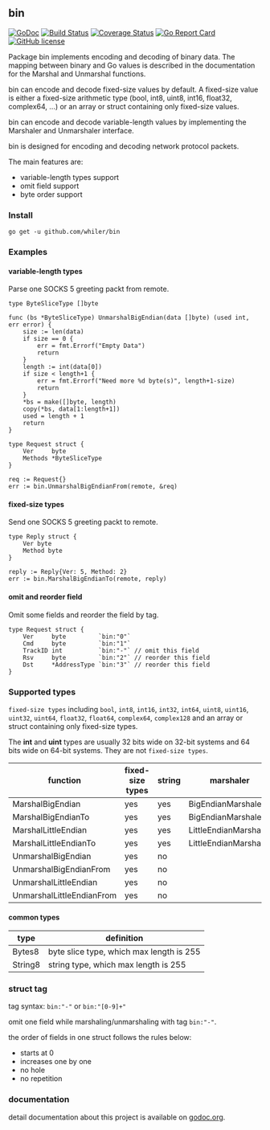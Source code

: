 ## bin ##
[![GoDoc](https://godoc.org/github.com/whiler/bin?status.svg)](https://godoc.org/github.com/whiler/bin) [![Build Status](https://travis-ci.org/whiler/bin.svg?branch=master)](https://travis-ci.org/whiler/bin) [![Coverage Status](https://coveralls.io/repos/github/whiler/bin/badge.svg)](https://coveralls.io/github/whiler/bin) [![Go Report Card](https://goreportcard.com/badge/whiler/bin)](https://goreportcard.com/report/whiler/bin) [![GitHub license](https://img.shields.io/github/license/whiler/bin.svg)](https://github.com/whiler/bin/blob/master/LICENSE)

Package bin implements encoding and decoding of binary data.
The mapping between binary and Go values is described in the documentation for the Marshal and Unmarshal functions.

bin can encode and decode fixed-size values by default.
A fixed-size value is either a fixed-size arithmetic type (bool, int8, uint8, int16, float32, complex64, ...) or an array or struct containing only fixed-size values.

bin can encode and decode variable-length values by implementing the Marshaler and Unmarshaler interface.

bin is designed for encoding and decoding network protocol packets.

The main features are:
- variable-length types support
- omit field support
- byte order support

### Install ###
```
go get -u github.com/whiler/bin
```

### Examples ###
#### variable-length types ####
Parse one SOCKS 5 greeting packt from remote.
```
type ByteSliceType []byte

func (bs *ByteSliceType) UnmarshalBigEndian(data []byte) (used int, err error) {
	size := len(data)
	if size == 0 {
		err = fmt.Errorf("Empty Data")
		return
	}
	length := int(data[0])
	if size < length+1 {
		err = fmt.Errorf("Need more %d byte(s)", length+1-size)
		return
	}
	*bs = make([]byte, length)
	copy(*bs, data[1:length+1])
	used = length + 1
	return
}

type Request struct {
	Ver     byte
	Methods *ByteSliceType
}

req := Request{}
err := bin.UnmarshalBigEndianFrom(remote, &req)
```

#### fixed-size types ####
Send one SOCKS 5 greeting packt to remote.
```
type Reply struct {
	Ver byte
	Method byte
}

reply := Reply{Ver: 5, Method: 2}
err := bin.MarshalBigEndianTo(remote, reply)
```

#### omit and reorder field ####
Omit some fields and reorder the field by tag.
```
type Request struct {
	Ver     byte         `bin:"0"`
	Cmd     byte         `bin:"1"`
	TrackID int          `bin:"-"` // omit this field
	Rsv     byte         `bin:"2"` // reorder this field
	Dst     *AddressType `bin:"3"` // reorder this field
}
```

### Supported types ###
`fixed-size types` including `bool`, `int8`, `int16`, `int32`, `int64`, `uint8`, `uint16`, `uint32`, `uint64`, `float32`, `float64`, `complex64`, `complex128` and an array or struct containing only fixed-size types.

The **int** and **uint** types are usually 32 bits wide on 32-bit systems and 64 bits wide on 64-bit systems. They are not `fixed-size types`.

| function                  | fixed-size types | string | marshaler               | unmarshaler             |
|---------------------------|------------------|--------|-------------------------|-------------------------|
| MarshalBigEndian          | yes              | yes    | BigEndianMarshaler      |                         |
| MarshalBigEndianTo        | yes              | yes    | BigEndianMarshaler      |                         |
| MarshalLittleEndian       | yes              | yes    | LittleEndianMarshaler   |                         |
| MarshalLittleEndianTo     | yes              | yes    | LittleEndianMarshaler   |                         |
| UnmarshalBigEndian        | yes              | no     |                         | BigEndianUnmarshaler    |
| UnmarshalBigEndianFrom    | yes              | no     |                         | BigEndianUnmarshaler    |
| UnmarshalLittleEndian     | yes              | no     |                         | LittleEndianUnmarshaler |
| UnmarshalLittleEndianFrom | yes              | no     |                         | LittleEndianUnmarshaler |

#### common types ####
| type    | definition                               |
|---------|------------------------------------------|
| Bytes8  | byte slice type, which max length is 255 |
| String8 | string type, which max length is 255     |

### struct tag ###
tag syntax: `bin:"-"` or `bin:"[0-9]+"`

omit one field while marshaling/unmarshaling with tag `bin:"-"`.

the order of fields in one struct follows the rules below:
- starts at 0
- increases one by one
- no hole
- no repetition

### documentation ###
detail documentation about this project is available on [godoc.org](https://godoc.org/github.com/whiler/bin).
